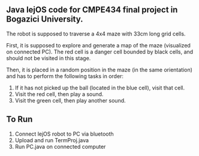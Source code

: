 Java lejOS code for CMPE434 final project in Bogazici University.
----
The robot is supposed to traverse a 4x4 maze with 33cm long grid cells.

First, it is supposed to explore and generate a map of the maze (visualized on connected PC). The red cell is a danger cell bounded by black cells, and should not be visited in this stage.

Then, it is placed in a random position in the maze (in the same orientation) and has to perform the following tasks in order:
1. If it has not picked up the ball (located in the blue cell), visit that cell.
2. Visit the red cell, then play a sound.
3. Visit the green cell, then play another sound.

## To Run

1. Connect lejOS robot to PC via bluetooth
2. Upload and run TermProj.java
3. Run PC.java on connected computer
